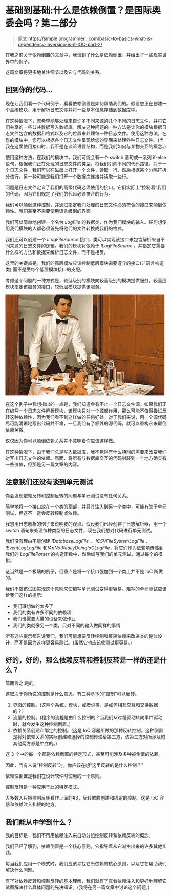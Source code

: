 # 基础到基础:什么是依赖倒置？是国际奥委会吗？第二部分

> 原文:[https://simple programmer . com/basic-to-basics-what-is-dependency-inversion-is-it-IOC-part-2/](https://simpleprogrammer.com/basic-to-basics-what-is-dependency-inversion-is-it-ioc-part-2/)

在我之前关于依赖倒置的文章中，我谈到了什么是依赖倒置，并给出了一些现实世界中的例子。

这篇文章将更多地关注细节以及它与代码的关系。

## 回到你的代码…

现在让我们看一个代码例子，看看依赖倒置是如何帮助我们的。假设您正在创建一个高级模块，用于解析日志文件并将一些基本信息存储到数据库中。

在这种情况下，您希望能够处理来自许多不同来源的几个不同的日志文件，并将它们共享的一些公共数据写入数据库。解决这种问题的一种方法是让你的模块根据日志文件包含的数据和格式以及它的位置来处理每一种日志文件。使用这种方法，在您的模块中，您可以根据各个日志文件呈现给您的界面来处理各种日志文件。(当我在这里使用接口时，我不是在谈论语言结构，而是我们如何与某物交互的概念。)

使用这种方法，在我们的模块中，我们可能会有一个 switch 语句或一系列 if-else 语句，根据我们正在处理的日志文件的类型，将我们引向不同的代码路径。对于一个日志文件，我们可以在磁盘上打开一个文件，读取一行，然后根据某个分隔符拆分该行。另一种可能是我们打开一个数据库连接并读取一些行。

问题是日志文件定义了我们的高级代码必须使用的接口。它们实际上“控制着”我们的代码，因为它们规定了我们的代码必须符合的行为。

我们可以颠倒这种控制，并通过指定我们处理的日志文件必须符合的接口来颠倒依赖性。我们甚至不需要使用语言级别的界面。

我们可以简单地创建一个名为 *LogFile* 的数据类，作为我们模块的输入。任何想使用我们模块的人都必须首先将他们的文件转换成我们的格式。

我们还可以创建一个 *ILogFileSource* 接口，类可以实现该接口来包含解析来自不同来源的日志文件的逻辑。我们的模块将依赖于 *ILogFileSource* ，并指定它需要什么样的方法和数据来解析日志文件，而不是相反。

这里的关键点是，我们的高层模块应该控制低层模块需要遵守的接口(非语言构造类),而不是受每个低层模块接口的支配。

考虑这个问题的一种方式是，较低级别的模块向较高级别的模块提供服务。较高层模块指定该服务的接口，较低层模块提供该服务。



![room-service](img/d07b0ac00abac3a8e7ef9bdbfc23e569.png "room-service")



在这个例子中我想指出的一点是，我们知道会有不止一个日志文件源。如果我们正在编写一个日志文件解析模块，该模块只对一个源起作用，那么可能不值得尝试反转这种依赖性，因为我们看不到这样做的任何好处。对于我们来说，用一个源代码尽可能清晰地写出代码并不难，一旦我们有了额外的源代码，就可以重构它来颠倒依赖关系。

仅仅因为你可以颠倒依赖关系并不意味着你应该这样做。

在这种情况下，由于我们总是写入数据库，我不觉得有什么特别的需要来改变我们对写出日志文件的依赖。然而，将所有与数据库交互的代码封装到一个地方确实有一些价值，但那是另一篇文章的内容。

## 注意我们还没有谈到单元测试

你会发现依赖反转和控制反转的问题与单元测试没有任何关系。

简单地将一个接口放在一个类的顶部，并将其注入到另一个类中，可能有助于单元测试，但这不一定会反转控制或依赖。

我想用日志解析的例子来说明我的观点。假设我们已经创建了日志解析器，用一个 switch 语句来处理每种类型的日志文件，现在我们想对代码进行单元测试。

我们没有理由不能创建 *IDatabaseLogFile* 、 *ICSVFileSystemLogFile* 、 *IEventLogLogFile* 和*IAnNotReallyDoingIoCLogFile*，将它们作为依赖项传递到我们的 *LogFileParser* 的构造函数中，然后编写我们的单元测试，通过每个的模拟。

这当然是一个极端的例子，但重点是将一个接口强加到一个类上并不是 IoC 所做的。

我们不应该试图实现这个原则来使编写单元测试变得更容易。难写的单元测试应该给我们这样的提示:

*   我们班想做的太多了
*   我们的类有许多不同的依赖项
*   我们班需要大量的设备来做作业
*   我们的类就像另一个类，只对不同的输入做同样的事情

所有这些提示都告诉我们，我们可能想要反转控制和反转依赖来改进类的整体设计，而不是因为这样更容易测试。(虽然它也应该使测试更容易。)

## 好的，好的，那么依赖反转和控制反转是一样的还是什么？

简而言之:是的。

这取决于你所说的控制是什么意思。有三种基本的“控制”可以反转。

1.  界面的控制。(这两个系统，模块，或者说类，是如何相互交互和交换数据的？)
2.  流量的控制。(程序的流程是由什么控制的？当我们从过程驱动转向事件驱动时，就会发生这种控制倒置。)
3.  依赖关系创建和绑定的控制。(这是 IoC 容器所做的那种反转控制。这种倒置是将对依赖关系的实际创建和选择的控制传递给第三方，该第三方对所涉及的其他两方都是中立的。)

这 3 个中的每一个都是依赖倒置的特定形式，甚至可能涉及多种被倒置的依赖。

因此，当有人说“控制反转”时，你应该在想“这里反转的是什么控制？”

依赖性倒置是我们在设计软件时使用的一个原则。

控制反转是一种应用于此的特定模式。

大多数人只把控制反转看作上面的#3，反转依赖创建和绑定的控制。这是 IoC 容器和依赖注入扎根的地方。

## 我们能从中学到什么？

我的目标是，我们不再用依赖注入来自动分组控制反转和依赖反转的概念。

我们已经了解到，依赖倒置是一个核心原则，它指导着从它派生出来的许多其他实践。

每当我们应用一个模式时，我们应该寻找它所依赖的核心原则，以及它在帮助我们解决什么问题。

有了对依赖反转和控制反转的基本理解，我们就有了查看依赖注入和更好地理解它试图解决什么具体问题的先决知识。(我将在另一篇文章中讨论这个问题。)